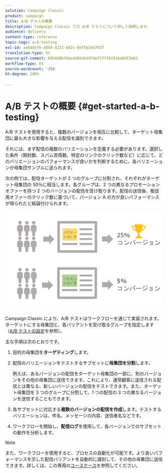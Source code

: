 ```yaml
---
solution: Campaign Classic
product: campaign
title: A/B テストの概要
description: Campaign Classic での A/B テストについて詳しく説明します。
audience: delivery
content-type: reference
topic-tags: a-b-testing
exl-id: ae046ef6-d850-4222-b82c-8ef5b3da7037
translation-type: ht
source-git-commit: 6854d06f8dc445b56ddfde7777f02916a60f2b63
workflow-type: ht
source-wordcount: '350'
ht-degree: 100%

---
```


# A/B テストの概要 {#get-started-a-b-testing}

A/B テストを使用すると、複数のバージョンを相互に比較して、ターゲット母集団に最も大きな影響を与える配信を識別できます。

それには、まず配信の複数のバリエーションを定義する必要があります。選択した条件（開封数、スパム苦情数、特定のリンクのクリック数など）に応じて、どのバリエーションのパフォーマンスが良いかを判断するために、各バリエーションが母集団サンプルに送られます。

次の例では、配信ターゲットが 2 つのグループに分割され、それぞれがターゲット母集団の 50％に相当します。各グループは、2 つの異なるプロモーションオファーを持つ 2 つのバージョンの配信を受け取ります。配信の送信後、販促用オファーのクリック数に基づいて、バージョン A の方が良いパフォーマンスが得られたと結論付けられます。

![](assets/a-b-testing-schema.png)

Campaign Classic により、A/B テストはワークフローを通じて実装されます。ターゲットにする母集団と、各バリアントを受け取るグループを指定します（[A/B テストの設定](../../delivery/using/configuring-a-b-testing.md)を参照）。

主な手順は次のとおりです。

1. 目的の母集団を&#x200B;**ターゲティング**&#x200B;します。
1. 配信のバリエーションをテストするサブセットに&#x200B;**母集団を分割**&#x200B;します。

   例えば、あるバージョンの配信をターゲット母集団の一部に、別のバージョンをその他の母集団に送信できます。これにより、通常顧客に送信される配信とは異なる、新しいバージョンの配信をテストできます。また、ターゲット母集団を 3 つのグループに分割して、1 つの配信の 3 つの異なるバージョンを送信することもできます。

1. 各サブセットに対応する&#x200B;**複数のバージョンの配信を作成**&#x200B;します。テストするバリエーションは、件名、メッセージの内容、送信者名などです。
1. ワークフローを開始し、**配信ログ**&#x200B;を使用して、各バージョンでのサブセットの動作を分析します。

>[!NOTE]
>
>また、ワークフローを使用すると、プロセスの自動化が可能です。より良いパフォーマンスを示した配信バリアントを自動的に識別して、その他の母集団に送信できます。詳しくは、この専用の[ユースケース](../../delivery/using/a-b-testing-use-case.md)を参照してください。

